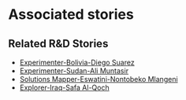 # Associated stories

<!-- !!DO NOT REMOVE!! start autogenerated hyperlinks -->
## Related R&D Stories
- [Experimenter\-Bolivia\-Diego Suarez](/stories/?doc=Experimenters_BOL)
- [Experimenter\-Sudan\-Ali Muntasir](/stories/?doc=Experimenter_SDN)
- [Solutions Mapper\-Eswatini\-Nontobeko Mlangeni](/stories/?doc=SolutionMappers_SWZ)
- [Explorer\-Iraq\-Safa Al\-Qoch](/stories/?doc=Explorers_IRQ)
<!-- !!DO NOT REMOVE!! end autogenerated hyperlinks -->
